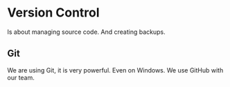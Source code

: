 Version Control
===============

Is about managing source code. And creating backups.

Git
---

We are using Git, it is very powerful. Even on Windows.
We use GitHub with our team.

